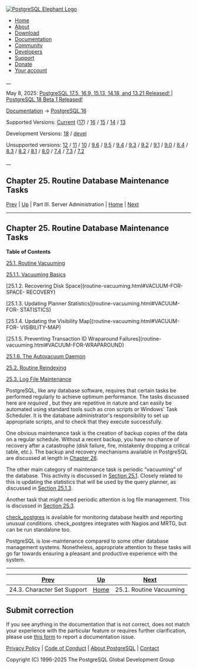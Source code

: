 [ ![PostgreSQL Elephant Logo](/media/img/about/press/elephant.png) ](/)

  * [Home](/ "Home")
  * [About](/about/ "About")
  * [Download](/download/ "Download")
  * [Documentation](/docs/ "Documentation")
  * [Community](/community/ "Community")
  * [Developers](/developer/ "Developers")
  * [Support](/support/ "Support")
  * [Donate](/about/donate/ "Donate")
  * [Your account](/account/ "Your account")

__

May 8, 2025: [ PostgreSQL 17.5, 16.9, 15.13, 14.18, and 13.21 Released! ](/about/news/postgresql-175-169-1513-1418-and-1321-released-3072/) | [ PostgreSQL 18 Beta 1 Released! ](/about/news/postgresql-18-beta-1-released-3070/)

[Documentation](/docs/ "Documentation") -> [PostgreSQL
16](/docs/16/index.html)

Supported Versions: [Current](/docs/current/maintenance.html "PostgreSQL 17 -
Chapter 25. Routine Database Maintenance Tasks")
([17](/docs/17/maintenance.html "PostgreSQL 17 - Chapter 25. Routine Database
Maintenance Tasks")) / [16](/docs/16/maintenance.html "PostgreSQL 16 -
Chapter 25. Routine Database Maintenance Tasks") /
[15](/docs/15/maintenance.html "PostgreSQL 15 - Chapter 25. Routine Database
Maintenance Tasks") / [14](/docs/14/maintenance.html "PostgreSQL 14 -
Chapter 25. Routine Database Maintenance Tasks") /
[13](/docs/13/maintenance.html "PostgreSQL 13 - Chapter 25. Routine Database
Maintenance Tasks")

Development Versions: [18](/docs/18/maintenance.html "PostgreSQL 18 -
Chapter 25. Routine Database Maintenance Tasks") /
[devel](/docs/devel/maintenance.html "PostgreSQL devel - Chapter 25. Routine
Database Maintenance Tasks")

Unsupported versions: [12](/docs/12/maintenance.html "PostgreSQL 12 -
Chapter 25. Routine Database Maintenance Tasks") /
[11](/docs/11/maintenance.html "PostgreSQL 11 - Chapter 25. Routine Database
Maintenance Tasks") / [10](/docs/10/maintenance.html "PostgreSQL 10 -
Chapter 25. Routine Database Maintenance Tasks") /
[9.6](/docs/9.6/maintenance.html "PostgreSQL 9.6 - Chapter 25. Routine
Database Maintenance Tasks") / [9.5](/docs/9.5/maintenance.html "PostgreSQL
9.5 - Chapter 25. Routine Database Maintenance Tasks") /
[9.4](/docs/9.4/maintenance.html "PostgreSQL 9.4 - Chapter 25. Routine
Database Maintenance Tasks") / [9.3](/docs/9.3/maintenance.html "PostgreSQL
9.3 - Chapter 25. Routine Database Maintenance Tasks") /
[9.2](/docs/9.2/maintenance.html "PostgreSQL 9.2 - Chapter 25. Routine
Database Maintenance Tasks") / [9.1](/docs/9.1/maintenance.html "PostgreSQL
9.1 - Chapter 25. Routine Database Maintenance Tasks") /
[9.0](/docs/9.0/maintenance.html "PostgreSQL 9.0 - Chapter 25. Routine
Database Maintenance Tasks") / [8.4](/docs/8.4/maintenance.html "PostgreSQL
8.4 - Chapter 25. Routine Database Maintenance Tasks") /
[8.3](/docs/8.3/maintenance.html "PostgreSQL 8.3 - Chapter 25. Routine
Database Maintenance Tasks") / [8.2](/docs/8.2/maintenance.html "PostgreSQL
8.2 - Chapter 25. Routine Database Maintenance Tasks") /
[8.1](/docs/8.1/maintenance.html "PostgreSQL 8.1 - Chapter 25. Routine
Database Maintenance Tasks") / [8.0](/docs/8.0/maintenance.html "PostgreSQL
8.0 - Chapter 25. Routine Database Maintenance Tasks") /
[7.4](/docs/7.4/maintenance.html "PostgreSQL 7.4 - Chapter 25. Routine
Database Maintenance Tasks") / [7.3](/docs/7.3/maintenance.html "PostgreSQL
7.3 - Chapter 25. Routine Database Maintenance Tasks") /
[7.2](/docs/7.2/maintenance.html "PostgreSQL 7.2 - Chapter 25. Routine
Database Maintenance Tasks")

__

Chapter 25. Routine Database Maintenance Tasks  
---  
[Prev](multibyte.html "24.3. Character Set Support")  | [Up](admin.html "Part III. Server Administration") | Part III. Server Administration | [Home](index.html "PostgreSQL 16.9 Documentation") |  [Next](routine-vacuuming.html "25.1. Routine Vacuuming")  
  
* * *

## Chapter 25. Routine Database Maintenance Tasks

**Table of Contents**

[25.1. Routine Vacuuming](routine-vacuuming.html)

    

[25.1.1. Vacuuming Basics](routine-vacuuming.html#VACUUM-BASICS)

[25.1.2. Recovering Disk Space](routine-vacuuming.html#VACUUM-FOR-SPACE-
RECOVERY)

[25.1.3. Updating Planner Statistics](routine-vacuuming.html#VACUUM-FOR-
STATISTICS)

[25.1.4. Updating the Visibility Map](routine-vacuuming.html#VACUUM-FOR-
VISIBILITY-MAP)

[25.1.5. Preventing Transaction ID Wraparound Failures](routine-
vacuuming.html#VACUUM-FOR-WRAPAROUND)

[25.1.6. The Autovacuum Daemon](routine-vacuuming.html#AUTOVACUUM)

[25.2. Routine Reindexing](routine-reindex.html)

[25.3. Log File Maintenance](logfile-maintenance.html)

PostgreSQL, like any database software, requires that certain tasks be
performed regularly to achieve optimum performance. The tasks discussed here
are _required_ , but they are repetitive in nature and can easily be automated
using standard tools such as cron scripts or Windows' Task Scheduler. It is
the database administrator's responsibility to set up appropriate scripts, and
to check that they execute successfully.

One obvious maintenance task is the creation of backup copies of the data on a
regular schedule. Without a recent backup, you have no chance of recovery
after a catastrophe (disk failure, fire, mistakenly dropping a critical table,
etc.). The backup and recovery mechanisms available in PostgreSQL are
discussed at length in [Chapter 26](backup.html "Chapter 26. Backup and
Restore").

The other main category of maintenance task is periodic “vacuuming” of the
database. This activity is discussed in [Section 25.1](routine-vacuuming.html
"25.1. Routine Vacuuming"). Closely related to this is updating the statistics
that will be used by the query planner, as discussed in [Section
25.1.3](routine-vacuuming.html#VACUUM-FOR-STATISTICS "25.1.3. Updating Planner
Statistics").

Another task that might need periodic attention is log file management. This
is discussed in [Section 25.3](logfile-maintenance.html "25.3. Log File
Maintenance").

[check_postgres](https://bucardo.org/check_postgres/) is available for
monitoring database health and reporting unusual conditions. check_postgres
integrates with Nagios and MRTG, but can be run standalone too.

PostgreSQL is low-maintenance compared to some other database management
systems. Nonetheless, appropriate attention to these tasks will go far towards
ensuring a pleasant and productive experience with the system.

* * *

[Prev](multibyte.html "24.3. Character Set Support")  | [Up](admin.html "Part III. Server Administration") |  [Next](routine-vacuuming.html "25.1. Routine Vacuuming")  
---|---|---  
24.3. Character Set Support  | [Home](index.html "PostgreSQL 16.9 Documentation") |  25.1. Routine Vacuuming  
  
## Submit correction

If you see anything in the documentation that is not correct, does not match
your experience with the particular feature or requires further clarification,
please use [this form](/account/comments/new/16/maintenance.html/) to report a
documentation issue.

[Privacy Policy](/about/privacypolicy) | [Code of Conduct](/about/policies/coc/) | [About PostgreSQL](/about/) | [Contact](/about/contact/)  

Copyright (C) 1996-2025 The PostgreSQL Global Development Group

